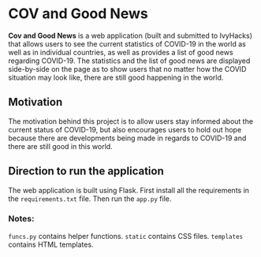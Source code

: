 # COV and Good News

**Cov and Good News** is a web application (built and submitted to IvyHacks) that allows users to see the current statistics of COVID-19 in the world as well as in individual countries, as well as provides a list of good news regarding COVID-19. The statistics and the list of good news are displayed side-by-side on the page as to show users that no matter how the COVID situation may look like, there are still good happening in the world.

## Motivation
The motivation behind this project is to allow users stay informed about the current status of COVID-19, but also encourages users to hold out hope because there are developments being made in regards to COVID-19 and there are still good in this world.

## Direction to run the application
The web application is built using Flask. First install all the requirements in the `requirements.txt` file. Then run the `app.py` file.

### Notes:
`funcs.py` contains helper functions. `static` contains CSS files. `templates` contains HTML templates.
